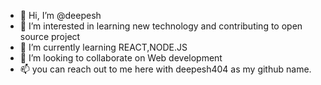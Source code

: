 - 👋 Hi, I’m @deepesh 
- 👀 I’m interested in learning new technology and contributing to open source project
- 🌱 I’m currently learning REACT,NODE.JS
- 💞️ I’m looking to collaborate on Web development
- 📫 you can reach out to me here with deepesh404 as my github name.


<!---
deepesh404/deepesh404 is a ✨ special ✨ repository because its `README.md` (this file) appears on your GitHub profile.
You can click the Preview link to take a look at your changes.
--->
